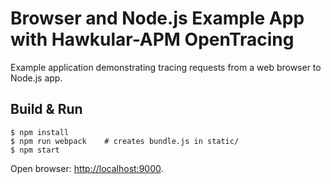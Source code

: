 # Browser and Node.js Example App with Hawkular-APM OpenTracing

Example application demonstrating tracing requests from a web browser to Node.js app.

## Build & Run
```shell
$ npm install
$ npm run webpack    # creates bundle.js in static/
$ npm start
```

Open browser: [http://localhost:9000](http://localhost:9000).

